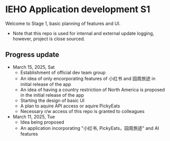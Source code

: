 # IEHO Application development S1

Welcome to Stage 1, basic planning of features and UI. </br>
* Note that this repo is used for internal and external update logging, however, project is close sourced.</br>

## Progress update

* March 15, 2025, Sat
    * Establishment of official dev team group
    * An idea of only encorporating features of 小红书 and 园周旅迹 in initial release of the app
    * An idea of having a country restriction of North America is proposed in the initial release of the app
    * Starting the design of basic UI
    * A plan to aquire API access or aquire PickyEats
    * Necessary r/w access of this repo is granted to colleagues
* March 11, 2025, Tue
    * Idea being proposed
    * An application incorporating "小红书, PickyEats，园周旅迹" and AI features
